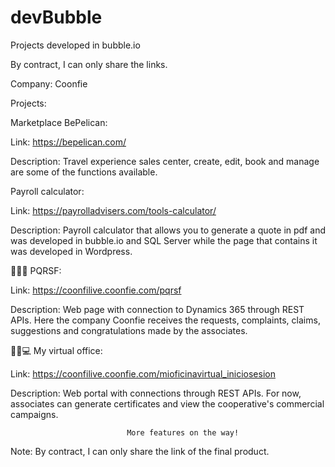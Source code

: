# devBubble
Projects developed in bubble.io

By contract, I can only share the links.

Company: Coonfie

Projects:

   Marketplace BePelican:

   Link:                      https://bepelican.com/  
   
   Description:               Travel experience sales center, create, edit, book and manage are some of the functions available.

   Payroll calculator:

  Link:                        https://payrolladvisers.com/tools-calculator/

  Description:                 Payroll calculator that allows you to generate a quote in pdf 
                               and was developed in bubble.io and SQL Server while the page 
                               that contains it was developed in Wordpress.


  📝✅💭 PQRSF:    
  
  Link:                        https://coonfilive.coonfie.com/pqrsf
  
  Description:                 Web page with connection to Dynamics 365 through REST APIs.
                               Here the company Coonfie receives the requests, complaints, claims,
                               suggestions and congratulations made by the associates.   

  📃✅💻 My virtual office:  
  
  Link:                       https://coonfilive.coonfie.com/mioficinavirtual_iniciosesion
  
  Description:                Web portal with connections through REST APIs.
                              For now, associates can generate certificates and view the 
                              cooperative's commercial campaigns.

                              More features on the way!
  
  
Note: By contract, I can only share the link of the final product.
